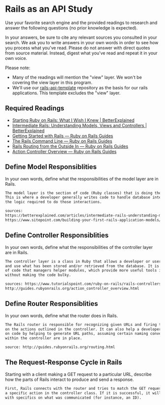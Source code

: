 # Rails as an API Study

Use your favorite search engine and the provided readings to research and answer
the following questions (no prior knowledge is expected).

In your answers, be sure to cite any relevant sources you consulted in your
search. We ask you to write answers in your own words in order to see how you
process what you've read. Please do not answer with direct quotes from source
material. Instead, digest what you've read and repeat it in your own voice.

Please note:

-   Many of the readings will mention the "view" layer. We won't be covering the
    view layer in this program.
-   We'll use our [rails-api-template](https://github.com/ga-wdi-boston/rails-api-template)
    repository as the basis for our rails applications.
    This template excludes the "view" layer.

## Required Readings

-   [Starting Ruby on Rails: What I Wish I Knew | BetterExplained](http://betterexplained.com/articles/starting-ruby-on-rails-what-i-wish-i-knew/)
-   [Intermediate Rails: Understanding Models, Views and Controllers | BetterExplained](http://betterexplained.com/articles/intermediate-rails-understanding-models-views-and-controllers/)
-   [Getting Started with Rails — Ruby on Rails Guides](http://guides.rubyonrails.org/getting_started.html)
-   [The Rails Command Line — Ruby on Rails Guides](http://guides.rubyonrails.org/command_line.html)
-   [Rails Routing from the Outside In — Ruby on Rails Guides](http://guides.rubyonrails.org/routing.html)
-   [Action Controller Overview — Ruby on Rails Guides](http://guides.rubyonrails.org/action_controller_overview.html)

## Define Model Responsiblities

In your own words, define what the responsibilities of the model layer are in
Rails.

```md
The model layer is the section of code (Ruby classes) that is doing the most work.
This is where a developer generally writes code to handle database interactions and
the logic required to do those interactions.

sources:
https://betterexplained.com/articles/intermediate-rails-understanding-models-views-and-controllers/
https://www.sitepoint.com/building-your-first-rails-application-models/
```

## Define Controller Responsiblities

In your own words, define what the responsibilities of the controller layer are
in Rails.

```md
The controller layer is a class in Ruby that allows a developer or user to interpret
and use what has been stored and/or retrieved from the database. It is the part
of code that managers helper modules, which provide more useful tools in the program
without making the code bulky.

sources: https://www.tutorialspoint.com/ruby-on-rails/rails-controllers.htm
http://guides.rubyonrails.org/action_controller_overview.html
```

## Define Router Responsiblities

In your own words, define what the router does in Rails.

```md
The Rails router is responsible for recognizing given URLs and firing them based
on the actions outlined in the controller. It can also help a developer cut down
on code by helping to generate URL paths, assuming certain naming conventions
within the controller are in place.

source: http://guides.rubyonrails.org/routing.html
```

## The Request-Response Cycle in Rails

Starting with a client making a GET request to a particular URL, describe how
the parts of Rails interact to produce and send a response.

```md
First, Rails connects with the router and tries to match the GET request to
a specific action in the controller class. If it is successful, it will show the action
with specifics on what was communicated (for instance, an ID). 
```
